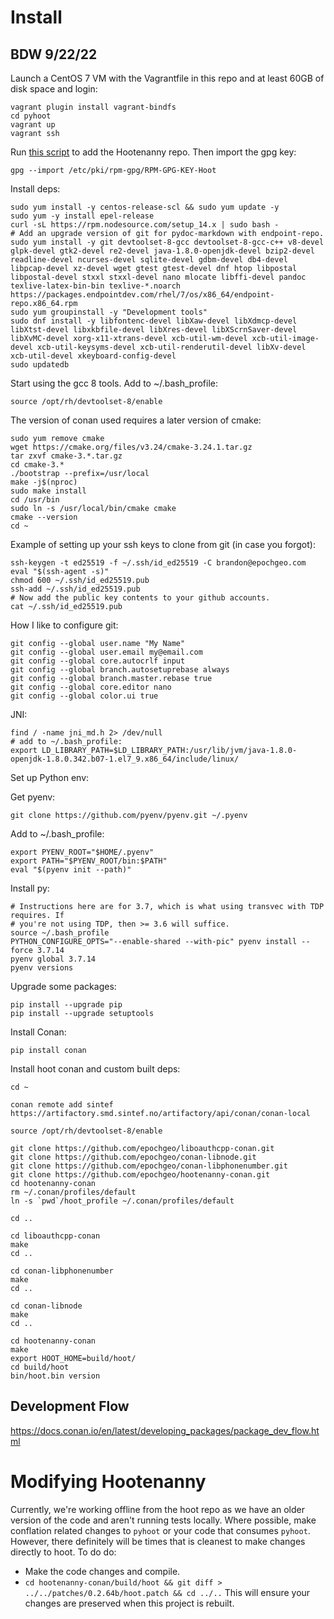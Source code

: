 
# Install

## BDW 9/22/22

Launch a CentOS 7 VM with the Vagrantfile in this repo and at least 60GB of disk space and login:
```
vagrant plugin install vagrant-bindfs
cd pyhoot
vagrant up
vagrant ssh
```

Run [this script](https://github.com/ngageoint/hootenanny-rpms/blob/30149eb7d26ff69f15a1fa6b52d73e4d048b77a3/scripts/hoot-repo.sh) to add the Hootenanny repo. Then import the gpg key:
```
gpg --import /etc/pki/rpm-gpg/RPM-GPG-KEY-Hoot
```

Install deps:
```
sudo yum install -y centos-release-scl && sudo yum update -y
sudo yum -y install epel-release
curl -sL https://rpm.nodesource.com/setup_14.x | sudo bash -
# Add an upgrade version of git for pydoc-markdown with endpoint-repo.
sudo yum install -y git devtoolset-8-gcc devtoolset-8-gcc-c++ v8-devel glpk-devel gtk2-devel re2-devel java-1.8.0-openjdk-devel bzip2-devel readline-devel ncurses-devel sqlite-devel gdbm-devel db4-devel libpcap-devel xz-devel wget gtest gtest-devel dnf htop libpostal libpostal-devel stxxl stxxl-devel nano mlocate libffi-devel pandoc texlive-latex-bin-bin texlive-*.noarch https://packages.endpointdev.com/rhel/7/os/x86_64/endpoint-repo.x86_64.rpm
sudo yum groupinstall -y "Development tools"
sudo dnf install -y libfontenc-devel libXaw-devel libXdmcp-devel libXtst-devel libxkbfile-devel libXres-devel libXScrnSaver-devel libXvMC-devel xorg-x11-xtrans-devel xcb-util-wm-devel xcb-util-image-devel xcb-util-keysyms-devel xcb-util-renderutil-devel libXv-devel xcb-util-devel xkeyboard-config-devel
sudo updatedb
```

Start using the gcc 8 tools. Add to ~/.bash_profile:
```
source /opt/rh/devtoolset-8/enable
```

The version of conan used requires a later version of cmake:
```
sudo yum remove cmake
wget https://cmake.org/files/v3.24/cmake-3.24.1.tar.gz
tar zxvf cmake-3.*.tar.gz
cd cmake-3.*
./bootstrap --prefix=/usr/local
make -j$(nproc)
sudo make install
cd /usr/bin
sudo ln -s /usr/local/bin/cmake cmake
cmake --version
cd ~
```

Example of setting up your ssh keys to clone from git (in case you forgot):
```
ssh-keygen -t ed25519 -f ~/.ssh/id_ed25519 -C brandon@epochgeo.com
eval "$(ssh-agent -s)"
chmod 600 ~/.ssh/id_ed25519.pub
ssh-add ~/.ssh/id_ed25519.pub
# Now add the public key contents to your github accounts.
cat ~/.ssh/id_ed25519.pub
```

How I like to configure git:
```
git config --global user.name "My Name"
git config --global user.email my@email.com
git config --global core.autocrlf input
git config --global branch.autosetuprebase always
git config --global branch.master.rebase true
git config --global core.editor nano
git config --global color.ui true
```

JNI:
```
find / -name jni_md.h 2> /dev/null
# add to ~/.bash_profile:
export LD_LIBRARY_PATH=$LD_LIBRARY_PATH:/usr/lib/jvm/java-1.8.0-openjdk-1.8.0.342.b07-1.el7_9.x86_64/include/linux/
```
Set up Python env:

Get pyenv:
```
git clone https://github.com/pyenv/pyenv.git ~/.pyenv
```

Add to ~/.bash_profile:
```
export PYENV_ROOT="$HOME/.pyenv"
export PATH="$PYENV_ROOT/bin:$PATH"
eval "$(pyenv init --path)"
```

Install py:
```
# Instructions here are for 3.7, which is what using transvec with TDP requires. If 
# you're not using TDP, then >= 3.6 will suffice.
source ~/.bash_profile
PYTHON_CONFIGURE_OPTS="--enable-shared --with-pic" pyenv install --force 3.7.14
pyenv global 3.7.14
pyenv versions
```

Upgrade some packages:
```
pip install --upgrade pip
pip install --upgrade setuptools
```

Install Conan:
```
pip install conan
```

Install hoot conan and custom built deps:
```
cd ~

conan remote add sintef https://artifactory.smd.sintef.no/artifactory/api/conan/conan-local

source /opt/rh/devtoolset-8/enable

git clone https://github.com/epochgeo/liboauthcpp-conan.git
git clone https://github.com/epochgeo/conan-libnode.git
git clone https://github.com/epochgeo/conan-libphonenumber.git
git clone https://github.com/epochgeo/hootenanny-conan.git
cd hootenanny-conan
rm ~/.conan/profiles/default
ln -s `pwd`/hoot_profile ~/.conan/profiles/default

cd ..

cd liboauthcpp-conan
make
cd ..

cd conan-libphonenumber
make
cd ..

cd conan-libnode
make
cd ..

cd hootenanny-conan
make
export HOOT_HOME=build/hoot/
cd build/hoot
bin/hoot.bin version
```

## Development Flow

https://docs.conan.io/en/latest/developing_packages/package_dev_flow.html

# Modifying Hootenanny

Currently, we're working offline from the hoot repo as we have an older version of the code and aren't running tests locally. Where possible, make conflation related changes to `pyhoot` or your code that consumes `pyhoot`. However, there definitely will be times that is cleanest to make changes directly to hoot. To do do:
* Make the code changes and compile.
* `cd hootenanny-conan/build/hoot && git diff > ../../patches/0.2.64b/hoot.patch && cd ../..`
This will ensure your changes are preserved when this project is rebuilt.
